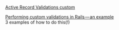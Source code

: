 [Active Record Validations custom](http://guides.rubyonrails.org/active_record_validations.html#custom-methods)

[Performing custom validations in Rails — an example](https://hackernoon.com/performing-custom-validations-in-rails-an-example-9a373e807144)  
3 examples of how to do this(!)  
